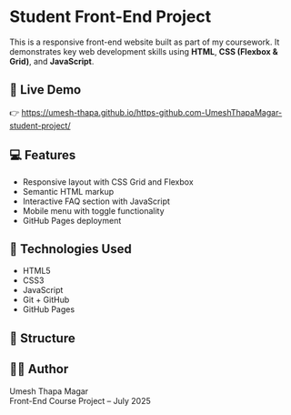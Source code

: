 # Student Front-End Project

This is a responsive front-end website built as part of my coursework. It demonstrates key web development skills using **HTML**, **CSS (Flexbox & Grid)**, and **JavaScript**.

## 🔗 Live Demo
👉 https://umesh-thapa.github.io/https-github.com-UmeshThapaMagar-student-project/
## 💻 Features
- Responsive layout with CSS Grid and Flexbox
- Semantic HTML markup
- Interactive FAQ section with JavaScript
- Mobile menu with toggle functionality
- GitHub Pages deployment

## 🚀 Technologies Used
- HTML5
- CSS3
- JavaScript
- Git + GitHub
- GitHub Pages

## 📁 Structure

## 👨‍🎓 Author
Umesh Thapa Magar  
Front-End Course Project – July 2025
